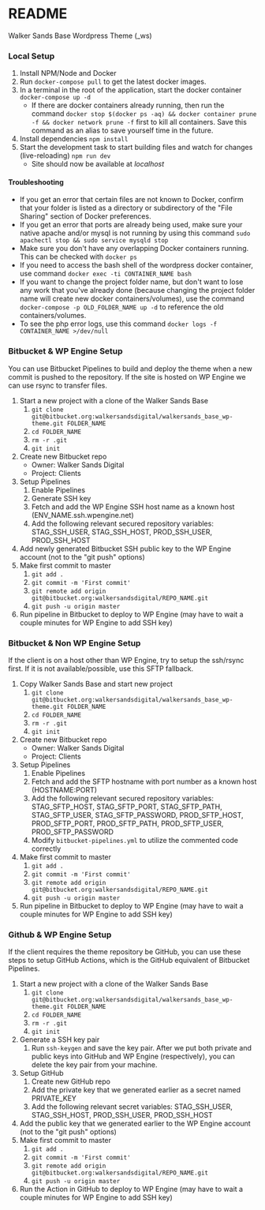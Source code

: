 # README #

Walker Sands Base Wordpress Theme (_ws)

### Local Setup ###
1. Install NPM/Node and Docker
2. Run `docker-compose pull` to get the latest docker images.
3. In a terminal in the root of the application, start the docker container `docker-compose up -d`
    - If there are docker containers already running, then run the command `docker stop $(docker ps -aq) && docker container prune -f && docker network prune -f` first to kill all containers. Save this command as an alias to save yourself time in the future.
4. Install dependencies `npm install`
5. Start the development task to start building files and watch for changes (live-reloading) `npm run dev`
    - Site should now be available at *localhost*

#### Troubleshooting ####
- If you get an error that certain files are not known to Docker, confirm that your folder is listed as a directory or subdirectory of the "File Sharing" section of Docker preferences.
- If you get an error that ports are already being used, make sure your native apache and/or mysql is not running by using this command `sudo apachectl stop && sudo service mysqld stop`
- Make sure you don't have any overlapping Docker containers running. This can be checked with `docker ps`
- If you need to access the bash shell of the wordpress docker container, use command `docker exec -ti CONTAINER_NAME bash`
- If you want to change the project folder name, but don't want to lose any work that you've already done (because changing the project folder name will create new docker containers/volumes), use the command `docker-compose -p OLD_FOLDER_NAME up -d` to reference the old containers/volumes.
- To see the php error logs, use this command `docker logs -f CONTAINER_NAME >/dev/null`

### Bitbucket & WP Engine Setup ###
You can use Bitbucket Pipelines to build and deploy the theme when a new commit is pushed to the repository. If the site is hosted on WP Engine we can use rsync to transfer files.

1. Start a new project with a clone of the Walker Sands Base
    1. `git clone git@bitbucket.org:walkersandsdigital/walkersands_base_wp-theme.git FOLDER_NAME`
    2. `cd FOLDER_NAME`
    3. `rm -r .git`
    4. `git init`
2. Create new Bitbucket repo
    - Owner: Walker Sands Digital
    - Project: Clients
3. Setup Pipelines
    1. Enable Pipelines
    2. Generate SSH key
    3. Fetch and add the WP Engine SSH host name as a known host (ENV_NAME.ssh.wpengine.net)
    4. Add the following relevant secured repository variables: STAG_SSH_USER, STAG_SSH_HOST, PROD_SSH_USER, PROD_SSH_HOST
4. Add newly generated Bitbucket SSH public key to the WP Engine account (not to the "git push" options)
5. Make first commit to master
    1. `git add .`
    2. `git commit -m 'First commit'`
    3. `git remote add origin git@bitbucket.org:walkersandsdigital/REPO_NAME.git`
    4. `git push -u origin master`
6. Run pipeline in Bitbucket to deploy to WP Engine (may have to wait a couple minutes for WP Engine to add SSH key)

### Bitbucket & Non WP Engine Setup ###
If the client is on a host other than WP Engine, try to setup the ssh/rsync first. If it is not available/possible, use this SFTP fallback.

1. Copy Walker Sands Base and start new project
    1. `git clone git@bitbucket.org:walkersandsdigital/walkersands_base_wp-theme.git FOLDER_NAME`
    2. `cd FOLDER_NAME`
    3. `rm -r .git`
    4. `git init`
2. Create new Bitbucket repo
    - Owner: Walker Sands Digital
    - Project: Clients
3. Setup Pipelines
    1. Enable Pipelines
    2. Fetch and add the SFTP hostname with port number as a known host (HOSTNAME:PORT)
    3. Add the following relevant secured repository variables: STAG_SFTP_HOST, STAG_SFTP_PORT, STAG_SFTP_PATH, STAG_SFTP_USER, STAG_SFTP_PASSWORD, PROD_SFTP_HOST, PROD_SFTP_PORT, PROD_SFTP_PATH, PROD_SFTP_USER, PROD_SFTP_PASSWORD
    4. Modify `bitbucket-pipelines.yml` to utilize the commented code correctly
4. Make first commit to master
    1. `git add .`
    2. `git commit -m 'First commit'`
    3. `git remote add origin git@bitbucket.org:walkersandsdigital/REPO_NAME.git`
    4. `git push -u origin master`
5. Run pipeline in Bitbucket to deploy to WP Engine (may have to wait a couple minutes for WP Engine to add SSH key)

### Github & WP Engine Setup ###
If the client requires the theme repository be GitHub, you can use these steps to setup GitHub Actions, which is the GitHub equivalent of Bitbucket Pipelines.

1. Start a new project with a clone of the Walker Sands Base
    1. `git clone git@bitbucket.org:walkersandsdigital/walkersands_base_wp-theme.git FOLDER_NAME`
    2. `cd FOLDER_NAME`
    3. `rm -r .git`
    4. `git init`
2. Generate a SSH key pair
    1. Run `ssh-keygen` and save the key pair. After we put both private and public keys into GitHub and WP Engine (respectively), you can delete the key pair from your machine.
3. Setup GitHub
    1. Create new GitHub repo
    2. Add the private key that we generated earlier as a secret named PRIVATE_KEY
    3. Add the following relevant secret variables: STAG_SSH_USER, STAG_SSH_HOST, PROD_SSH_USER, PROD_SSH_HOST
4. Add the public key that we generated earlier to the WP Engine account (not to the "git push" options)
5. Make first commit to master
    1. `git add .`
    2. `git commit -m 'First commit'`
    3. `git remote add origin git@bitbucket.org:walkersandsdigital/REPO_NAME.git`
    4. `git push -u origin master`
6. Run the Action in GitHub to deploy to WP Engine (may have to wait a couple minutes for WP Engine to add SSH key)
